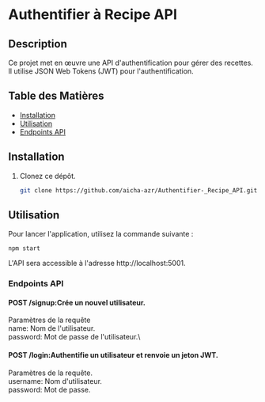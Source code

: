 # Authentifier à Recipe API

## Description

Ce projet met en œuvre une API d'authentification pour gérer des recettes. Il utilise JSON Web Tokens (JWT) pour l'authentification.

## Table des Matières

- [Installation](#installation)
- [Utilisation](#utilisation)
- [Endpoints API](#endpoints-api)


## Installation

1. Clonez ce dépôt.
   ```bash
   git clone https://github.com/aicha-azr/Authentifier-_Recipe_API.git

## Utilisation
Pour lancer l'application, utilisez la commande suivante :
 
    npm start

L'API sera accessible à l'adresse http://localhost:5001.

### Endpoints API

 #### POST  /signup:Crée un nouvel utilisateur.

Paramètres de la requête\
name: Nom de l'utilisateur.\
password: Mot de passe de l'utilisateur.\
#### POST /login:Authentifie un utilisateur et renvoie un jeton JWT.
Paramètres de la requête.\
username: Nom d'utilisateur.\
password: Mot de passe.

